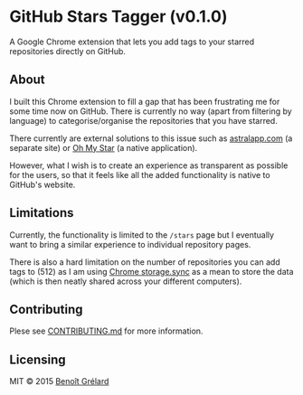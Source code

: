 # GitHub Stars Tagger (v0.1.0)
A Google Chrome extension that lets you add tags to your starred repositories directly on GitHub.

## About
I built this Chrome extension to fill a gap that has been frustrating me for some time now on GitHub.
There is currently no way (apart from filtering by language) to categorise/organise the repositories that you have starred.

There currently are external solutions to this issue such as [astralapp.com](http://astralapp.com/) (a separate site) or [Oh My Star](http://www.ohmystarapp.com/) (a native application).

However, what I wish is to create an experience as transparent as possible for the users, so that it feels like all the added functionality is native to GitHub's website.

## Limitations
Currently, the functionality is limited to the `/stars` page but I eventually want to bring a similar experience to individual repository pages.

There is also a hard limitation on the number of repositories you can add tags to (512) as I am using [Chrome storage.sync](https://developer.chrome.com/extensions/storage#property-sync) as a mean to store the data (which is then neatly shared across your different computers).

## Contributing
Plese see [CONTRIBUTING.md](CONTRIBUTING.md) for more information.

## Licensing
MIT © 2015 [Benoît Grélard](http://www.artisologic.com)
